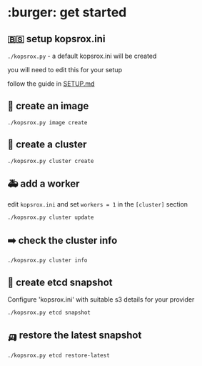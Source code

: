 # :burger:  get started

## 🇧🇸 setup kopsrox.ini

`./kopsrox.py` - a default kopsrox.ini will be created

you will need to edit this for your setup

follow the guide in [SETUP.md](SETUP.md)

## 🥑 create an image

`./kopsrox.py image create`

## 🥑 create a cluster

`./kopsrox.py cluster create`

## 🚑 add a worker

edit `kopsrox.ini` and set `workers = 1` in the `[cluster]` section

`./kopsrox.py cluster update`

## ➡️ check the cluster info

`./kopsrox.py cluster info`

## 🍎 create etcd snapshot 

Configure 'kopsrox.ini' with suitable s3 details for your provider

`./kopsrox.py etcd snapshot`

## 🛺 restore the latest snapshot

`./kopsrox.py etcd restore-latest`
